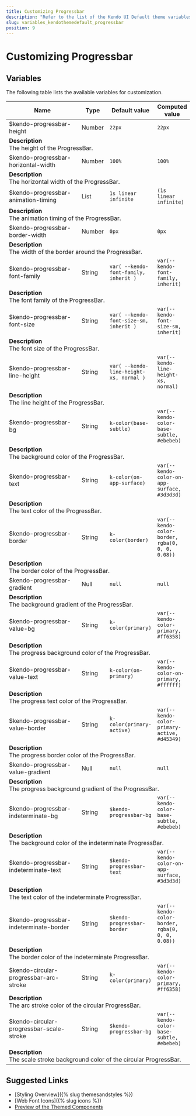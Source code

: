 ```yaml
---
title: Customizing Progressbar
description: "Refer to the list of the Kendo UI Default theme variables available for customization."
slug: variables_kendothemedefault_progressbar
position: 9
---
```


# Customizing Progressbar

## Variables

The following table lists the available variables for customization.

<table class="theme-variables">
    <colgroup>
    <col style="width: 200px; white-space:nowrap;" />
    <col />
    <col />
    <col />
</colgroup>
<thead>
    <tr>
        <th>Name</th>
        <th>Type</th>
        <th>Default value</th>
        <th>Computed value</th>
    </tr>
</thead>
<tbody>
        <tr>
    <td>$kendo-progressbar-height</td>
    <td>Number</td>
    <td><code>22px</code></td>
    <td><code>22px</code></td>
</tr>
<tr>
    <td colspan="4" class="theme-variables-description-container"><div><b>Description</b><div class="theme-variables-description">The height of the ProgressBar.</div></div>
    </td>
</tr>
<tr>
    <td>$kendo-progressbar-horizontal-width</td>
    <td>Number</td>
    <td><code>100%</code></td>
    <td><code>100%</code></td>
</tr>
<tr>
    <td colspan="4" class="theme-variables-description-container"><div><b>Description</b><div class="theme-variables-description">The horizontal width of the ProgressBar.</div></div>
    </td>
</tr>
<tr>
    <td>$kendo-progressbar-animation-timing</td>
    <td>List</td>
    <td><code>1s linear infinite</code></td>
    <td><code>(1s linear infinite)</code></td>
</tr>
<tr>
    <td colspan="4" class="theme-variables-description-container"><div><b>Description</b><div class="theme-variables-description">The animation timing of the ProgressBar.</div></div>
    </td>
</tr>
<tr>
    <td>$kendo-progressbar-border-width</td>
    <td>Number</td>
    <td><code>0px</code></td>
    <td><code>0px</code></td>
</tr>
<tr>
    <td colspan="4" class="theme-variables-description-container"><div><b>Description</b><div class="theme-variables-description">The width of the border around the ProgressBar.</div></div>
    </td>
</tr>
<tr>
    <td>$kendo-progressbar-font-family</td>
    <td>String</td>
    <td><code>var( --kendo-font-family, inherit )</code></td>
    <td><code>var(--kendo-font-family, inherit)</code></td>
</tr>
<tr>
    <td colspan="4" class="theme-variables-description-container"><div><b>Description</b><div class="theme-variables-description">The font family of the ProgressBar.</div></div>
    </td>
</tr>
<tr>
    <td>$kendo-progressbar-font-size</td>
    <td>String</td>
    <td><code>var( --kendo-font-size-sm, inherit )</code></td>
    <td><code>var(--kendo-font-size-sm, inherit)</code></td>
</tr>
<tr>
    <td colspan="4" class="theme-variables-description-container"><div><b>Description</b><div class="theme-variables-description">The font size of the ProgressBar.</div></div>
    </td>
</tr>
<tr>
    <td>$kendo-progressbar-line-height</td>
    <td>String</td>
    <td><code>var( --kendo-line-height-xs, normal )</code></td>
    <td><code>var(--kendo-line-height-xs, normal)</code></td>
</tr>
<tr>
    <td colspan="4" class="theme-variables-description-container"><div><b>Description</b><div class="theme-variables-description">The line height of the ProgressBar.</div></div>
    </td>
</tr>
<tr>
    <td>$kendo-progressbar-bg</td>
    <td>String</td>
    <td><code>k-color(base-subtle)</code></td>
    <td><code>var(--kendo-color-base-subtle, #ebebeb)</code></td>
</tr>
<tr>
    <td colspan="4" class="theme-variables-description-container"><div><b>Description</b><div class="theme-variables-description">The background color of the ProgressBar.</div></div>
    </td>
</tr>
<tr>
    <td>$kendo-progressbar-text</td>
    <td>String</td>
    <td><code>k-color(on-app-surface)</code></td>
    <td><code>var(--kendo-color-on-app-surface, #3d3d3d)</code></td>
</tr>
<tr>
    <td colspan="4" class="theme-variables-description-container"><div><b>Description</b><div class="theme-variables-description">The text color of the ProgressBar.</div></div>
    </td>
</tr>
<tr>
    <td>$kendo-progressbar-border</td>
    <td>String</td>
    <td><code>k-color(border)</code></td>
    <td><code>var(--kendo-color-border, rgba(0, 0, 0, 0.08))</code></td>
</tr>
<tr>
    <td colspan="4" class="theme-variables-description-container"><div><b>Description</b><div class="theme-variables-description">The border color of the ProgressBar.</div></div>
    </td>
</tr>
<tr>
    <td>$kendo-progressbar-gradient</td>
    <td>Null</td>
    <td><code>null</code></td>
    <td><code>null</code></td>
</tr>
<tr>
    <td colspan="4" class="theme-variables-description-container"><div><b>Description</b><div class="theme-variables-description">The background gradient of the ProgressBar.</div></div>
    </td>
</tr>
<tr>
    <td>$kendo-progressbar-value-bg</td>
    <td>String</td>
    <td><code>k-color(primary)</code></td>
    <td><code>var(--kendo-color-primary, #ff6358)</code></td>
</tr>
<tr>
    <td colspan="4" class="theme-variables-description-container"><div><b>Description</b><div class="theme-variables-description">The progress background color of the ProgressBar.</div></div>
    </td>
</tr>
<tr>
    <td>$kendo-progressbar-value-text</td>
    <td>String</td>
    <td><code>k-color(on-primary)</code></td>
    <td><code>var(--kendo-color-on-primary, #ffffff)</code></td>
</tr>
<tr>
    <td colspan="4" class="theme-variables-description-container"><div><b>Description</b><div class="theme-variables-description">The progress text color of the ProgressBar.</div></div>
    </td>
</tr>
<tr>
    <td>$kendo-progressbar-value-border</td>
    <td>String</td>
    <td><code>k-color(primary-active)</code></td>
    <td><code>var(--kendo-color-primary-active, #d45349)</code></td>
</tr>
<tr>
    <td colspan="4" class="theme-variables-description-container"><div><b>Description</b><div class="theme-variables-description">The progress border color of the ProgressBar.</div></div>
    </td>
</tr>
<tr>
    <td>$kendo-progressbar-value-gradient</td>
    <td>Null</td>
    <td><code>null</code></td>
    <td><code>null</code></td>
</tr>
<tr>
    <td colspan="4" class="theme-variables-description-container"><div><b>Description</b><div class="theme-variables-description">The progress background gradient of the ProgressBar.</div></div>
    </td>
</tr>
<tr>
    <td>$kendo-progressbar-indeterminate-bg</td>
    <td>String</td>
    <td><code>$kendo-progressbar-bg</code></td>
    <td><code>var(--kendo-color-base-subtle, #ebebeb)</code></td>
</tr>
<tr>
    <td colspan="4" class="theme-variables-description-container"><div><b>Description</b><div class="theme-variables-description">The background color of the indeterminate ProgressBar.</div></div>
    </td>
</tr>
<tr>
    <td>$kendo-progressbar-indeterminate-text</td>
    <td>String</td>
    <td><code>$kendo-progressbar-text</code></td>
    <td><code>var(--kendo-color-on-app-surface, #3d3d3d)</code></td>
</tr>
<tr>
    <td colspan="4" class="theme-variables-description-container"><div><b>Description</b><div class="theme-variables-description">The text color of the indeterminate ProgressBar.</div></div>
    </td>
</tr>
<tr>
    <td>$kendo-progressbar-indeterminate-border</td>
    <td>String</td>
    <td><code>$kendo-progressbar-border</code></td>
    <td><code>var(--kendo-color-border, rgba(0, 0, 0, 0.08))</code></td>
</tr>
<tr>
    <td colspan="4" class="theme-variables-description-container"><div><b>Description</b><div class="theme-variables-description">The border color of the indeterminate ProgressBar.</div></div>
    </td>
</tr>
<tr>
    <td>$kendo-circular-progressbar-arc-stroke</td>
    <td>String</td>
    <td><code>k-color(primary)</code></td>
    <td><code>var(--kendo-color-primary, #ff6358)</code></td>
</tr>
<tr>
    <td colspan="4" class="theme-variables-description-container"><div><b>Description</b><div class="theme-variables-description">The arc stroke color of the circular ProgressBar.</div></div>
    </td>
</tr>
<tr>
    <td>$kendo-circular-progressbar-scale-stroke</td>
    <td>String</td>
    <td><code>$kendo-progressbar-bg</code></td>
    <td><code>var(--kendo-color-base-subtle, #ebebeb)</code></td>
</tr>
<tr>
    <td colspan="4" class="theme-variables-description-container"><div><b>Description</b><div class="theme-variables-description">The scale stroke background color of the circular ProgressBar.</div></div>
    </td>
</tr>
</tbody>
</table>

## Suggested Links

* [Styling Overview]({% slug themesandstyles %})
* [Web Font Icons]({% slug icons %})
* [Preview of the Themed Components](../)

